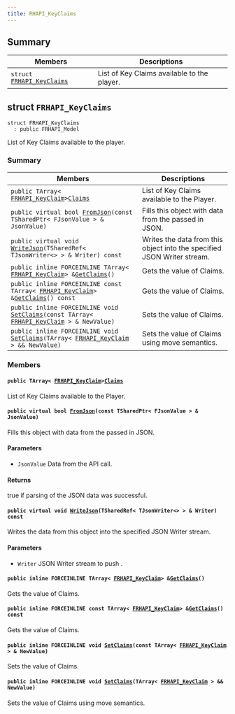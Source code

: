 ```yaml
---
title: RHAPI_KeyClaims
---
```


## Summary

 Members                        | Descriptions                                
--------------------------------|---------------------------------------------
`struct `[`FRHAPI_KeyClaims`](#structFRHAPI__KeyClaims) | List of Key Claims available to the player.

## struct `FRHAPI_KeyClaims` <a id="structFRHAPI__KeyClaims"></a>

```
struct FRHAPI_KeyClaims
  : public FRHAPI_Model
```

List of Key Claims available to the player.

### Summary

 Members                        | Descriptions                                
--------------------------------|---------------------------------------------
`public TArray< `[`FRHAPI_KeyClaim`](RHAPI_KeyClaim.md#structFRHAPI__KeyClaim)` > `[`Claims`](#structFRHAPI__KeyClaims_1adebd7612d1a529f391a1d643b58be263) | List of Key Claims available to the Player.
`public virtual bool `[`FromJson`](#structFRHAPI__KeyClaims_1a415bb77e5a63d0522e4ba3f75228c21f)`(const TSharedPtr< FJsonValue > & JsonValue)` | Fills this object with data from the passed in JSON.
`public virtual void `[`WriteJson`](#structFRHAPI__KeyClaims_1a4e625726fc987776b1d794298584d390)`(TSharedRef< TJsonWriter<> > & Writer) const` | Writes the data from this object into the specified JSON Writer stream.
`public inline FORCEINLINE TArray< `[`FRHAPI_KeyClaim`](RHAPI_KeyClaim.md#structFRHAPI__KeyClaim)` > & `[`GetClaims`](#structFRHAPI__KeyClaims_1a44d96c25c13da008cef49bf8a100cd3a)`()` | Gets the value of Claims.
`public inline FORCEINLINE const TArray< `[`FRHAPI_KeyClaim`](RHAPI_KeyClaim.md#structFRHAPI__KeyClaim)` > & `[`GetClaims`](#structFRHAPI__KeyClaims_1a8e077935728a66d90ac97dcd141a74c5)`() const` | Gets the value of Claims.
`public inline FORCEINLINE void `[`SetClaims`](#structFRHAPI__KeyClaims_1a8b90d6767e25e2081f63e2d35b113cb0)`(const TArray< `[`FRHAPI_KeyClaim`](RHAPI_KeyClaim.md#structFRHAPI__KeyClaim)` > & NewValue)` | Sets the value of Claims.
`public inline FORCEINLINE void `[`SetClaims`](#structFRHAPI__KeyClaims_1ab3e7adac465258063a333e3b06fa36e7)`(TArray< `[`FRHAPI_KeyClaim`](RHAPI_KeyClaim.md#structFRHAPI__KeyClaim)` > && NewValue)` | Sets the value of Claims using move semantics.

### Members

#### `public TArray< `[`FRHAPI_KeyClaim`](RHAPI_KeyClaim.md#structFRHAPI__KeyClaim)` > `[`Claims`](#structFRHAPI__KeyClaims_1adebd7612d1a529f391a1d643b58be263) <a id="structFRHAPI__KeyClaims_1adebd7612d1a529f391a1d643b58be263"></a>

List of Key Claims available to the Player.

#### `public virtual bool `[`FromJson`](#structFRHAPI__KeyClaims_1a415bb77e5a63d0522e4ba3f75228c21f)`(const TSharedPtr< FJsonValue > & JsonValue)` <a id="structFRHAPI__KeyClaims_1a415bb77e5a63d0522e4ba3f75228c21f"></a>

Fills this object with data from the passed in JSON.

#### Parameters
* `JsonValue` Data from the API call.

#### Returns
true if parsing of the JSON data was successful.

#### `public virtual void `[`WriteJson`](#structFRHAPI__KeyClaims_1a4e625726fc987776b1d794298584d390)`(TSharedRef< TJsonWriter<> > & Writer) const` <a id="structFRHAPI__KeyClaims_1a4e625726fc987776b1d794298584d390"></a>

Writes the data from this object into the specified JSON Writer stream.

#### Parameters
* `Writer` JSON Writer stream to push .

#### `public inline FORCEINLINE TArray< `[`FRHAPI_KeyClaim`](RHAPI_KeyClaim.md#structFRHAPI__KeyClaim)` > & `[`GetClaims`](#structFRHAPI__KeyClaims_1a44d96c25c13da008cef49bf8a100cd3a)`()` <a id="structFRHAPI__KeyClaims_1a44d96c25c13da008cef49bf8a100cd3a"></a>

Gets the value of Claims.

#### `public inline FORCEINLINE const TArray< `[`FRHAPI_KeyClaim`](RHAPI_KeyClaim.md#structFRHAPI__KeyClaim)` > & `[`GetClaims`](#structFRHAPI__KeyClaims_1a8e077935728a66d90ac97dcd141a74c5)`() const` <a id="structFRHAPI__KeyClaims_1a8e077935728a66d90ac97dcd141a74c5"></a>

Gets the value of Claims.

#### `public inline FORCEINLINE void `[`SetClaims`](#structFRHAPI__KeyClaims_1a8b90d6767e25e2081f63e2d35b113cb0)`(const TArray< `[`FRHAPI_KeyClaim`](RHAPI_KeyClaim.md#structFRHAPI__KeyClaim)` > & NewValue)` <a id="structFRHAPI__KeyClaims_1a8b90d6767e25e2081f63e2d35b113cb0"></a>

Sets the value of Claims.

#### `public inline FORCEINLINE void `[`SetClaims`](#structFRHAPI__KeyClaims_1ab3e7adac465258063a333e3b06fa36e7)`(TArray< `[`FRHAPI_KeyClaim`](RHAPI_KeyClaim.md#structFRHAPI__KeyClaim)` > && NewValue)` <a id="structFRHAPI__KeyClaims_1ab3e7adac465258063a333e3b06fa36e7"></a>

Sets the value of Claims using move semantics.


